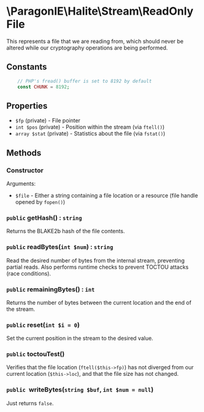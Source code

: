 # \ParagonIE\Halite\Stream\ReadOnlyFile

This represents a file that we are reading from, which should never be altered
while our cryptography operations are being performed.

## Constants

```php
    // PHP's fread() buffer is set to 8192 by default
    const CHUNK = 8192;
```

## Properties

* `$fp` (private) - File pointer
* `int $pos` (private) - Position within the stream (via `ftell()`)
* `array $stat` (private) - Statistics about the file (via `fstat()`)

## Methods

### Constructor

Arguments:

* `$file` - Either a string containing a file location or a resource (file 
  handle opened by `fopen()`)

### `public` getHash() : `string`

Returns the BLAKE2b hash of the file contents.

### `public` readBytes(`int $num`) : `string`

Read the desired number of bytes from the internal stream, preventing partial
reads. Also performs runtime checks to prevent TOCTOU attacks (race conditions).

### `public` remainingBytes() : `int`

Returns the number of bytes between the current location and the end of the 
stream.

### `public` reset(`int $i = 0`)

Set the current position in the stream to the desired value.

### `public` toctouTest()

Verifies that the file location (`ftell($this->fp)`) has not diverged from our
current location (`$this->loc`), and that the file size has not changed.

### `public `writeBytes(`string $buf`, `int $num = null`)

Just returns `false`.